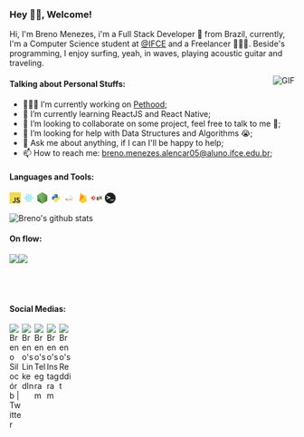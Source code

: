 ### Hey 👋🏽, Welcome!

Hi, I'm Breno Menezes, i'm a Full Stack Developer 🚀 from Brazil, currently, I'm a Computer Science student at [@IFCE](https://ifce.edu.br/) and a Freelancer 👨🏽‍💻. Beside's programming, I enjoy surfing, yeah, in waves, playing acoustic guitar and traveling.

  <img align="right" alt="GIF" src="https://media.giphy.com/media/836HiJc7pgzy8iNXCn/giphy.gif" />
  
#### **Talking about Personal Stuffs:**

- 👨🏽‍💻 I’m currently working on [Pethood](https://github.com/brenoma/pethood-mobile);
- 🌱 I’m currently learning ReactJS and React Native; 
- 👯 I’m looking to collaborate on some project, feel free to talk to me 🤝;
- 🤔 I’m looking for help with Data Structures and Algorithms 😭;
- 💬 Ask me about anything, if I can I'll be happy to help;
- 📫 How to reach me: breno.menezes.alencar05@aluno.ifce.edu.br;
<!-- - 📝[Resume](https://drive.google.com/file/d/1TIgJ7rDBUYSkbs_QNcIEttJ5BFaIW3nn/view) -->

#### **Languages and Tools:**  

<code><img height="20" src="https://raw.githubusercontent.com/github/explore/80688e429a7d4ef2fca1e82350fe8e3517d3494d/topics/javascript/javascript.png"></code>
<code><img height="20" src="https://raw.githubusercontent.com/github/explore/80688e429a7d4ef2fca1e82350fe8e3517d3494d/topics/react/react.png"></code>
<code><img height="20" src="https://raw.githubusercontent.com/github/explore/80688e429a7d4ef2fca1e82350fe8e3517d3494d/topics/nodejs/nodejs.png"></code>
<code><img height="20" src="https://raw.githubusercontent.com/github/explore/80688e429a7d4ef2fca1e82350fe8e3517d3494d/topics/python/python.png"></code>
<code><img height="20" src="https://raw.githubusercontent.com/github/explore/80688e429a7d4ef2fca1e82350fe8e3517d3494d/topics/mysql/mysql.png"></code>
<code><img height="20" src="https://raw.githubusercontent.com/github/explore/80688e429a7d4ef2fca1e82350fe8e3517d3494d/topics/firebase/firebase.png"></code>
<code><img height="20" src="https://raw.githubusercontent.com/github/explore/80688e429a7d4ef2fca1e82350fe8e3517d3494d/topics/git/git.png"></code>
<code><img height="20" src="https://raw.githubusercontent.com/github/explore/80688e429a7d4ef2fca1e82350fe8e3517d3494d/topics/terminal/terminal.png"></code>



![Breno's github stats](https://github-readme-stats.vercel.app/api?username=brenoma&show_icons=true&hide_border=true)

#### **On flow:**

<a href="https://github.com/brenoma/evoxnews">
  <img align="left" src="https://github-readme-stats.vercel.app/api/pin/?username=brenoma&repo=evoxnews" />
</a>

<a href="https://github.com/brenoma/snakegame">
  <img align="left" src="https://github-readme-stats.vercel.app/api/pin/?username=brenoma&repo=snakegame" />
</a>

<br />
<br />
<br />
<br />

#### **Social Medias:**

<a href="https://twitter.com/BSilocorb">
  <img align="left" alt="Breno Silocórb | Twitter" width="22px" src="https://cdn.jsdelivr.net/npm/simple-icons@v3/icons/twitter.svg" />
</a>
<a href="https://www.linkedin.com/in/brenoma/">
  <img align="left" alt="Breno's LinkedIn" width="22px" src="https://cdn.jsdelivr.net/npm/simple-icons@v3/icons/linkedin.svg" />
</a>
<a href="https://t.me/eusouumsilocorb">
  <img align="left" alt="Breno's Telegram" width="22px" src="https://cdn.jsdelivr.net/npm/simple-icons@v3/icons/telegram.svg" />
</a>
<a href="https://www.instagram.com/brenoma/">
  <img align="left" alt="Breno's Instagram" width="22px" src="https://cdn.jsdelivr.net/npm/simple-icons@v3/icons/instagram.svg" />
</a>
<a href="https://www.reddit.com/user/brenoma/">
  <img align="left" alt="Breno's Reddit" width="22px" src="https://cdn.jsdelivr.net/npm/simple-icons@v3/icons/reddit.svg" />
</a>
<!-- <a href="https://leetcode.com/abhisheknaiidu/">
  <img align="left" alt="Abhishek's Leetcode" width="22px" src="https://cdn.jsdelivr.net/npm/simple-icons@v3/icons/leetcode.svg" />
</a>
<a href="https://www.codechef.com/users/abhisheknaidu">
  <img align="left" alt="Abhishek's Codechef" width="22px" src="https://cdn.jsdelivr.net/npm/simple-icons@v3/icons/codechef.svg" />
</a> -->

